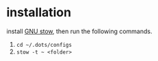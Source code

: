 # installation
install [GNU stow](https://www.archlinux.org/packages/community/any/stow/), then run the following commands.
1. `cd ~/.dots/configs`
2. `stow -t ~ <folder>`
